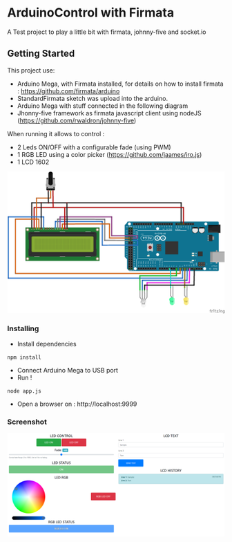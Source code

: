 # ArduinoControl with Firmata
A Test project to play a little bit with firmata, johnny-five and socket.io

## Getting Started

This project use:
* Arduino Mega, with Firmata installed, for details on 
how to install firmata : https://github.com/firmata/arduino
* StandardFirmata sketch was upload into the arduino.
* Arduino Mega with stuff connected in the following diagram
* Jhonny-five framework as firmata javascript client using nodeJS (https://github.com/rwaldron/johnny-five)
 
When running it allows to control : 
* 2 Leds ON/OFF with a configurable fade (using PWM)  
* 1 RGB LED using a color picker (https://github.com/jaames/iro.js)
* 1 LCD 1602


![diagram](docs/diagram.png)

### Installing
* Install dependencies
```
npm install 
```
* Connect Arduino Mega to USB port
* Run ! 
```
node app.js
```
* Open a browser on : http://localhost:9999

### Screenshot
![Screenshot](docs/browser.png)